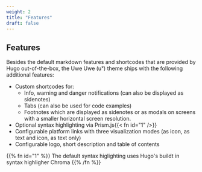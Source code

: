 ```yaml
---
weight: 2
title: "Features"
draft: false
---
```


## Features

Besides the default markdown features and shortcodes that are provided by Hugo out-of-the-box, the Uwe Uwe (u²) theme ships with the following additional features:

- Custom shortcodes for:
  - Info, warning and danger notifications (can also be displayed as sidenotes)
  - Tabs (can also be used for code examples)
  - Footnotes which are displayed as sidenotes or as modals on screens with a smaller horizontal screen resolution.
- Optional syntax highlighting via Prism.js{{< fn id="1" />}}
- Configurable platform links with three visualization modes (as icon, as text and icon, as text only)
- Configurable logo, short description and table of contents

{{% fn id="1" %}}
The default syntax higlighting uses Hugo's buildt in syntax highligher Chroma
{{% /fn %}}

